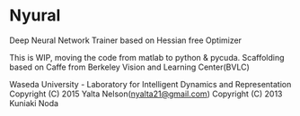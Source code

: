 # Nyural
Deep Neural Network Trainer based on Hessian free Optimizer

This is WIP, moving the code from matlab to python & pycuda.
Scaffolding based on Caffe from Berkeley Vision and Learning Center(BVLC)

Waseda University - Laboratory for Intelligent Dynamics and Representation
Copyright (C) 2015 Yalta Nelson(nyalta21@gmail.com)
Copyright (C) 2013 Kuniaki Noda 
